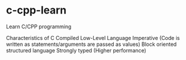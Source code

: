 # c-cpp-learn
Learn C/CPP programming 

Characteristics of C
Compiled
Low-Level Language
Imperative (Code is written as statements/arguments are passed as values)
Block oriented structured language
Strongly typed (Higher performance)

